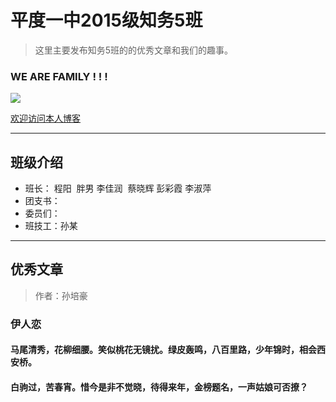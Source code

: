 # 平度一中2015级知务5班

> 这里主要发布知务5班的的优秀文章和我们的趣事。
  
 ### WE ARE FAMILY ! ! !
  
  ![](http://a2.qpic.cn/psb?/V135rKjF4erLjE/Vui4n8yYhxh7k3xOHo3k*QZB4mPoM7AFlaCSIoLPBIg!/b/dG0BAAAAAAAA&ek=1&kp=1&pt=0&bo=LAQgAwAAAAARFys!&vuin=619443458&tm=1500170400&sce=60-2-2&rf=viewer_4)
 
 [欢迎访问本人博客](http://www.cnblogs.com/srpihot)

***

## 班级介绍

 * 班长： 程阳  胖男 李佳润  蔡晓辉 彭彩霞 李淑萍 
 * 团支书：
 * 委员们：
 * 班技工：孙某
 
***

## 优秀文章

> 作者：孙培豪


###       伊人恋
####   马尾清秀，花柳细腰。笑似桃花无镜扰。绿皮轰鸣，八百里路，少年锦时，相会西安桥。
####  白驹过，苦春宵。惜今是非不觉晓，待得来年，金榜题名，一声姑娘可否撩？
